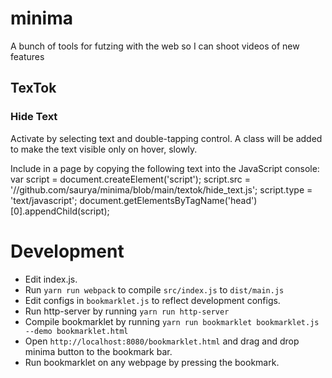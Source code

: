 # minima
A bunch of tools for futzing with the web so I can shoot videos of new features

## TexTok
### Hide Text
Activate by selecting text and double-tapping control. A class will be added to make the text visible only on hover, slowly.

Include in a page by copying the following text into the JavaScript console:
   var script = document.createElement('script');
   script.src = '//github.com/saurya/minima/blob/main/textok/hide_text.js';
   script.type = 'text/javascript';
   document.getElementsByTagName('head')[0].appendChild(script);

# Development

- Edit index.js.
- Run `yarn run webpack` to compile `src/index.js` to `dist/main.js`
- Edit configs in `bookmarklet.js` to reflect development configs.
- Run http-server by running `yarn run http-server`
- Compile bookmarklet by running `yarn run bookmarklet bookmarklet.js --demo bookmarklet.html`
- Open `http://localhost:8080/bookmarklet.html` and drag and drop minima button to the bookmark bar.
- Run bookmarklet on any webpage by pressing the bookmark.
